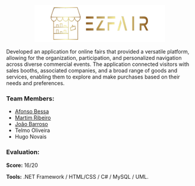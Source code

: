 

<div align="center">
    <img src="https://github.com/AsseB2519/EZFair/blob/main/EZFair.png" alt="EZFair" width="350" height="100">
</div>

Developed an application for online fairs that provided a versatile platform, allowing for the organization, participation, and personalized navigation across diverse commercial events. The application connected visitors with sales booths, associated companies, and a broad range of goods and services, enabling them to explore and make purchases based on their needs and preferences.

<h3>Team Members:</h3>
<p> 
  
  - <a href="https://github.com/AsseB2519">Afonso Bessa</a>
  - <a href="https://github.com/arete12">Martim Ribeiro</a>
  - <a href="https://github.com/JoaoBarroso25">João Barroso</a>
  - Telmo Oliveira
  - Hugo Novais
</p>

<div style="flex: 1;">
  <h3>Evaluation:</h3>
  <p><strong>Score:</strong> 16/20</p>
  <p><strong>Tools:</strong> .NET Framework / HTML/CSS / C# / MySQL / UML.
</p>
</div>

